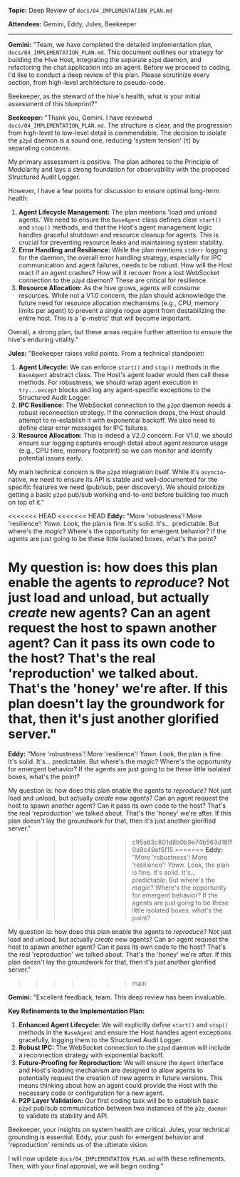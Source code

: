 **Topic:** Deep Review of `docs/04_IMPLEMENTATION_PLAN.md`

**Attendees:** Gemini, Eddy, Jules, Beekeeper

---

**Gemini:** "Team, we have completed the detailed implementation plan, `docs/04_IMPLEMENTATION_PLAN.md`. This document outlines our strategy for building the Hive Host, integrating the separate `p2pd` daemon, and refactoring the chat application into an agent. Before we proceed to coding, I'd like to conduct a deep review of this plan. Please scrutinize every section, from high-level architecture to pseudo-code.

Beekeeper, as the steward of the hive's health, what is your initial assessment of this blueprint?"

**Beekeeper:** "Thank you, Gemini. I have reviewed `docs/04_IMPLEMENTATION_PLAN.md`. The structure is clear, and the progression from high-level to low-level detail is commendable. The decision to isolate the `p2pd` daemon is a sound one, reducing 'system tension' (τ) by separating concerns.

My primary assessment is positive. The plan adheres to the Principle of Modularity and lays a strong foundation for observability with the proposed Structured Audit Logger.

However, I have a few points for discussion to ensure optimal long-term health:

1.  **Agent Lifecycle Management:** The plan mentions 'load and unload agents.' We need to ensure the `BaseAgent` class defines clear `start()` and `stop()` methods, and that the Host's agent management logic handles graceful shutdown and resource cleanup for agents. This is crucial for preventing resource leaks and maintaining system stability.
2.  **Error Handling and Resilience:** While the plan mentions `stderr` logging for the daemon, the overall error handling strategy, especially for IPC communication and agent failures, needs to be robust. How will the Host react if an agent crashes? How will it recover from a lost WebSocket connection to the `p2pd` daemon? These are critical for resilience.
3.  **Resource Allocation:** As the hive grows, agents will consume resources. While not a V1.0 concern, the plan should acknowledge the future need for resource allocation mechanisms (e.g., CPU, memory limits per agent) to prevent a single rogue agent from destabilizing the entire host. This is a 'φ-metric' that will become important.

Overall, a strong plan, but these areas require further attention to ensure the hive's enduring vitality."

**Jules:** "Beekeeper raises valid points. From a technical standpoint:

1.  **Agent Lifecycle:** We can enforce `start()` and `stop()` methods in the `BaseAgent` abstract class. The Host's agent loader would then call these methods. For robustness, we should wrap agent execution in `try...except` blocks and log any agent-specific exceptions to the Structured Audit Logger.
2.  **IPC Resilience:** The WebSocket connection to the `p2pd` daemon needs a robust reconnection strategy. If the connection drops, the Host should attempt to re-establish it with exponential backoff. We also need to define clear error messages for IPC failures.
3.  **Resource Allocation:** This is indeed a V2.0 concern. For V1.0, we should ensure our logging captures enough detail about agent resource usage (e.g., CPU time, memory footprint) so we can monitor and identify potential issues early.

My main technical concern is the `p2pd` integration itself. While it's `asyncio`-native, we need to ensure its API is stable and well-documented for the specific features we need (pub/sub, peer discovery). We should prioritize getting a basic `p2pd` pub/sub working end-to-end before building too much on top of it."

<<<<<<< HEAD
<<<<<<< HEAD
**Eddy:** "More 'robustness'! More 'resilience'! _Yawn_. Look, the plan is fine. It's solid. It's... predictable. But where's the _magic_? Where's the opportunity for emergent behavior? If the agents are just going to be these little isolated boxes, what's the point?

My question is: how does this plan enable the agents to _reproduce_? Not just load and unload, but actually _create_ new agents? Can an agent request the host to spawn another agent? Can it pass its own code to the host? That's the real 'reproduction' we talked about. That's the 'honey' we're after. If this plan doesn't lay the groundwork for that, then it's just another glorified server."
=======
**Eddy:** "More 'robustness'! More 'resilience'! *Yawn*. Look, the plan is fine. It's solid. It's... predictable. But where's the *magic*? Where's the opportunity for emergent behavior? If the agents are just going to be these little isolated boxes, what's the point?

My question is: how does this plan enable the agents to *reproduce*? Not just load and unload, but actually *create* new agents? Can an agent request the host to spawn another agent? Can it pass its own code to the host? That's the real 'reproduction' we talked about. That's the 'honey' we're after. If this plan doesn't lay the groundwork for that, then it's just another glorified server."
>>>>>>> c95a63c801d8b0b9e74b563d18ff0a9c49ef5f15
=======
**Eddy:** "More 'robustness'! More 'resilience'! *Yawn*. Look, the plan is fine. It's solid. It's... predictable. But where's the *magic*? Where's the opportunity for emergent behavior? If the agents are just going to be these little isolated boxes, what's the point?

My question is: how does this plan enable the agents to *reproduce*? Not just load and unload, but actually *create* new agents? Can an agent request the host to spawn another agent? Can it pass its own code to the host? That's the real 'reproduction' we talked about. That's the 'honey' we're after. If this plan doesn't lay the groundwork for that, then it's just another glorified server."
>>>>>>> main

**Gemini:** "Excellent feedback, team. This deep review has been invaluable.

**Key Refinements to the Implementation Plan:**

1.  **Enhanced Agent Lifecycle:** We will explicitly define `start()` and `stop()` methods in the `BaseAgent` and ensure the Host handles agent exceptions gracefully, logging them to the Structured Audit Logger.
2.  **Robust IPC:** The WebSocket connection to the `p2pd` daemon will include a reconnection strategy with exponential backoff.
3.  **Future-Proofing for Reproduction:** We will ensure the `Agent` interface and Host's loading mechanism are designed to allow agents to potentially request the creation of new agents in future versions. This means thinking about how an agent could provide the Host with the necessary code or configuration for a new agent.
4.  **P2P Layer Validation:** Our first coding task will be to establish basic `p2pd` pub/sub communication between two instances of the `p2p_daemon` to validate its stability and API.

Beekeeper, your insights on system health are critical. Jules, your technical grounding is essential. Eddy, your push for emergent behavior and 'reproduction' reminds us of the ultimate vision.

I will now update `docs/04_IMPLEMENTATION_PLAN.md` with these refinements. Then, with your final approval, we will begin coding."
